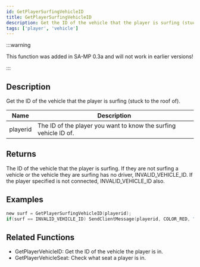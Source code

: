 ```yaml
---
id: GetPlayerSurfingVehicleID
title: GetPlayerSurfingVehicleID
description: Get the ID of the vehicle that the player is surfing (stuck to the roof of).
tags: ['player', 'vehicle']
---
```


<TagLinks />

:::warning

This function was added in SA-MP 0.3a and will not work in earlier versions!

:::

## Description

Get the ID of the vehicle that the player is surfing (stuck to the roof of).


| Name | Description |
|------|-------------|
|playerid | The ID of the player you want to know the surfing vehicle ID of.|


## Returns

The ID of the vehicle that the player is surfing. If they are not surfing a vehicle or the vehicle they are surfing has no driver, INVALID_VEHICLE_ID. If the player specified is not connected, INVALID_VEHICLE_ID also.


## Examples


```c
new surf = GetPlayerSurfingVehicleID(playerid);
if(surf == INVALID_VEHICLE_ID) SendClientMessage(playerid, COLOR_RED, "You are not surfing.");
```


## Related Functions


-  GetPlayerVehicleID: Get the ID of the vehicle the player is in.
-  GetPlayerVehicleSeat: Check what seat a player is in.